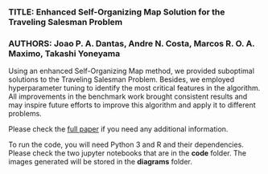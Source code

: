 ### TITLE:  Enhanced Self-Organizing Map Solution for the Traveling Salesman Problem
### AUTHORS: Joao P. A. Dantas, Andre N. Costa, Marcos R. O. A. Maximo, Takashi Yoneyama

Using an enhanced Self-Organizing Map method, we provided suboptimal solutions to the Traveling Salesman Problem. Besides, we employed hyperparameter tuning to identify the most critical features in the algorithm. All improvements in the benchmark work brought consistent results and may inspire future efforts to improve this algorithm and apply it to different problems.

Please check the [full paper](https://arxiv.org/abs/2201.07208) if you need any additional information.

To run the code, you will need Python 3 and R and their dependencies. Please check the two jupyter notebooks that are in the **code**  folder. The images generated will be stored in the **diagrams** folder. 
